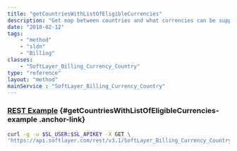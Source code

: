 ```yaml
---
title: "getCountriesWithListOfEligibleCurrencies"
description: "Get map between countries and what currencies can be supported for customers in that country. "
date: "2018-02-12"
tags:
    - "method"
    - "sldn"
    - "Billing"
classes:
    - "SoftLayer_Billing_Currency_Country"
type: "reference"
layout: "method"
mainService : "SoftLayer_Billing_Currency_Country"
---
```


### [REST Example](#getCountriesWithListOfEligibleCurrencies-example) <a href="/article/rest/"><i class="fas fa-question"></i></a> {#getCountriesWithListOfEligibleCurrencies-example .anchor-link} 
```bash
curl -g -u $SL_USER:$SL_APIKEY -X GET \
'https://api.softlayer.com/rest/v3.1/SoftLayer_Billing_Currency_Country/getCountriesWithListOfEligibleCurrencies'
```
